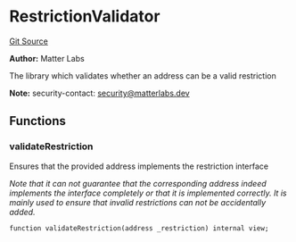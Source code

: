 # RestrictionValidator
[Git Source](https://github.com/matter-labs/zksync-contracts/blob/c6e73735b89a4b474234f6471e326125c9069f15/contracts/l1-contracts/governance/restriction/RestrictionValidator.sol)

**Author:**
Matter Labs

The library which validates whether an address can be a valid restriction

**Note:**
security-contact: security@matterlabs.dev


## Functions
### validateRestriction

Ensures that the provided address implements the restriction interface

*Note that it *can not guarantee* that the corresponding address indeed implements
the interface completely or that it is implemented correctly. It is mainly used to
ensure that invalid restrictions can not be accidentally added.*


```solidity
function validateRestriction(address _restriction) internal view;
```

